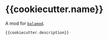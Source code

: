 # {{cookiecutter.name}}

A mod for [`balamod`](https://github.com/balamod).

`{{cookiecutter.description}}`
